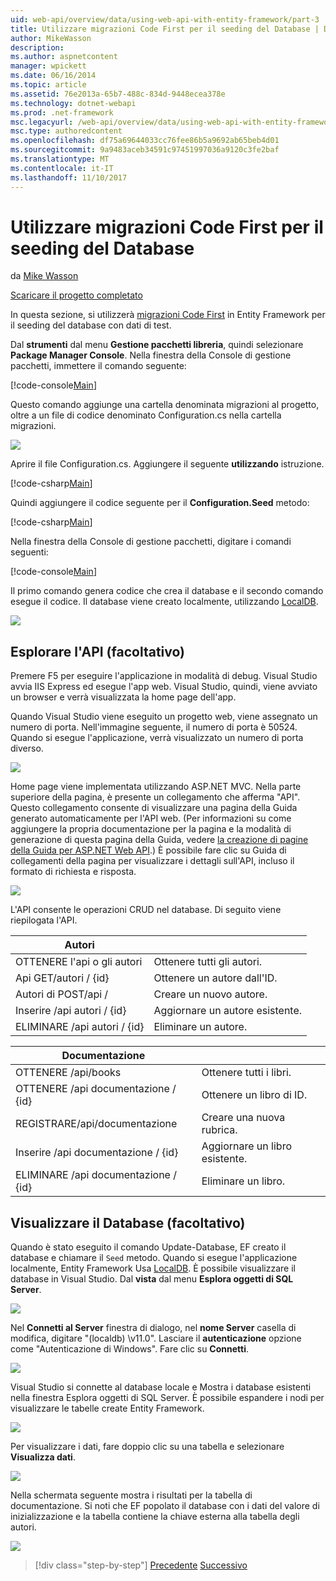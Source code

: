 ```yaml
---
uid: web-api/overview/data/using-web-api-with-entity-framework/part-3
title: Utilizzare migrazioni Code First per il seeding del Database | Documenti Microsoft
author: MikeWasson
description: 
ms.author: aspnetcontent
manager: wpickett
ms.date: 06/16/2014
ms.topic: article
ms.assetid: 76e2013a-65b7-488c-834d-9448ecea378e
ms.technology: dotnet-webapi
ms.prod: .net-framework
msc.legacyurl: /web-api/overview/data/using-web-api-with-entity-framework/part-3
msc.type: authoredcontent
ms.openlocfilehash: df75a69644033cc76fee86b5a9692ab65beb4d01
ms.sourcegitcommit: 9a9483aceb34591c97451997036a9120c3fe2baf
ms.translationtype: MT
ms.contentlocale: it-IT
ms.lasthandoff: 11/10/2017
---
```

<a name="use-code-first-migrations-to-seed-the-database"></a>Utilizzare migrazioni Code First per il seeding del Database
====================
da [Mike Wasson](https://github.com/MikeWasson)

[Scaricare il progetto completato](https://github.com/MikeWasson/BookService)

In questa sezione, si utilizzerà [migrazioni Code First](https://msdn.microsoft.com/en-us/data/jj591621) in Entity Framework per il seeding del database con dati di test.

Dal **strumenti** dal menu **Gestione pacchetti libreria**, quindi selezionare **Package Manager Console**. Nella finestra della Console di gestione pacchetti, immettere il comando seguente:

[!code-console[Main](part-3/samples/sample1.cmd)]

Questo comando aggiunge una cartella denominata migrazioni al progetto, oltre a un file di codice denominato Configuration.cs nella cartella migrazioni.

![](part-3/_static/image1.png)

Aprire il file Configuration.cs. Aggiungere il seguente **utilizzando** istruzione.

[!code-csharp[Main](part-3/samples/sample2.cs)]

Quindi aggiungere il codice seguente per il **Configuration.Seed** metodo:

[!code-csharp[Main](part-3/samples/sample3.cs)]

Nella finestra della Console di gestione pacchetti, digitare i comandi seguenti:

[!code-console[Main](part-3/samples/sample4.cmd)]

Il primo comando genera codice che crea il database e il secondo comando esegue il codice. Il database viene creato localmente, utilizzando [LocalDB](https://msdn.microsoft.com/en-us/library/hh510202.aspx).

![](part-3/_static/image2.png)

## <a name="explore-the-api-optional"></a>Esplorare l'API (facoltativo)

Premere F5 per eseguire l'applicazione in modalità di debug. Visual Studio avvia IIS Express ed esegue l'app web. Visual Studio, quindi, viene avviato un browser e verrà visualizzata la home page dell'app.

Quando Visual Studio viene eseguito un progetto web, viene assegnato un numero di porta. Nell'immagine seguente, il numero di porta è 50524. Quando si esegue l'applicazione, verrà visualizzato un numero di porta diverso.

![](part-3/_static/image3.png)

Home page viene implementata utilizzando ASP.NET MVC. Nella parte superiore della pagina, è presente un collegamento che afferma "API". Questo collegamento consente di visualizzare una pagina della Guida generato automaticamente per l'API web. (Per informazioni su come aggiungere la propria documentazione per la pagina e la modalità di generazione di questa pagina della Guida, vedere [la creazione di pagine della Guida per ASP.NET Web API](../../getting-started-with-aspnet-web-api/creating-api-help-pages.md).) È possibile fare clic su Guida di collegamenti della pagina per visualizzare i dettagli sull'API, incluso il formato di richiesta e risposta.

![](part-3/_static/image4.png)

L'API consente le operazioni CRUD nel database. Di seguito viene riepilogata l'API.

| Autori |  |
| --- | -- |
| OTTENERE l'api o gli autori | Ottenere tutti gli autori. |
| Api GET/autori / {id} | Ottenere un autore dall'ID. |
| Autori di POST/api / | Creare un nuovo autore. |
| Inserire /api autori / {id} | Aggiornare un autore esistente. |
| ELIMINARE /api autori / {id} | Eliminare un autore. |

| Documentazione |  |
| --- | -- |
| OTTENERE /api/books | Ottenere tutti i libri. |
| OTTENERE /api documentazione / {id} | Ottenere un libro di ID. |
| REGISTRARE/api/documentazione | Creare una nuova rubrica. |
| Inserire /api documentazione / {id} | Aggiornare un libro esistente. |
| ELIMINARE /api documentazione / {id} | Eliminare un libro. |

## <a name="view-the-database-optional"></a>Visualizzare il Database (facoltativo)

Quando è stato eseguito il comando Update-Database, EF creato il database e chiamare il `Seed` metodo. Quando si esegue l'applicazione localmente, Entity Framework Usa [LocalDB](https://blogs.msdn.com/b/sqlexpress/archive/2011/07/12/introducing-localdb-a-better-sql-express.aspx). È possibile visualizzare il database in Visual Studio. Dal **vista** dal menu **Esplora oggetti di SQL Server**.

![](part-3/_static/image5.png)

Nel **Connetti al Server** finestra di dialogo, nel **nome Server** casella di modifica, digitare "(localdb) \v11.0". Lasciare il **autenticazione** opzione come "Autenticazione di Windows". Fare clic su **Connetti**.

![](part-3/_static/image6.png)

Visual Studio si connette al database locale e Mostra i database esistenti nella finestra Esplora oggetti di SQL Server. È possibile espandere i nodi per visualizzare le tabelle create Entity Framework.

![](part-3/_static/image7.png)

Per visualizzare i dati, fare doppio clic su una tabella e selezionare **Visualizza dati**.

![](part-3/_static/image8.png)

Nella schermata seguente mostra i risultati per la tabella di documentazione. Si noti che EF popolato il database con i dati del valore di inizializzazione e la tabella contiene la chiave esterna alla tabella degli autori.

![](part-3/_static/image9.png)

>[!div class="step-by-step"]
[Precedente](part-2.md)
[Successivo](part-4.md)
